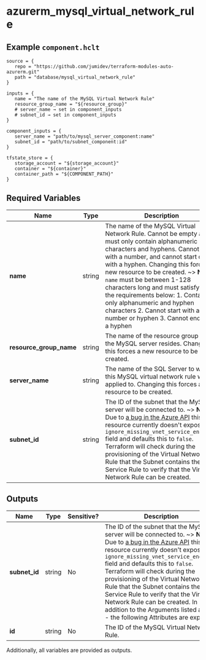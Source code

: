 # azurerm_mysql_virtual_network_rule



## Example `component.hclt`

```hcl
source = {
   repo = "https://github.com/jumidev/terraform-modules-auto-azurerm.git"   
   path = "database/mysql_virtual_network_rule"   
}

inputs = {
   name = "The name of the MySQL Virtual Network Rule"   
   resource_group_name = "${resource_group}"   
   # server_name → set in component_inputs
   # subnet_id → set in component_inputs
}

component_inputs = {
   server_name = "path/to/mysql_server_component:name"   
   subnet_id = "path/to/subnet_component:id"   
}

tfstate_store = {
   storage_account = "${storage_account}"   
   container = "${container}"   
   container_path = "${COMPONENT_PATH}"   
}

```

## Required Variables

| Name | Type |  Description |
| ---- | --------- |  ----------- |
| **name** | string |  The name of the MySQL Virtual Network Rule. Cannot be empty and must only contain alphanumeric characters and hyphens. Cannot start with a number, and cannot start or end with a hyphen. Changing this forces a new resource to be created. ~> **NOTE:** `name` must be between 1-128 characters long and must satisfy all of the requirements below: 1. Contains only alphanumeric and hyphen characters 2. Cannot start with a number or hyphen 3. Cannot end with a hyphen | 
| **resource_group_name** | string |  The name of the resource group where the MySQL server resides. Changing this forces a new resource to be created. | 
| **server_name** | string |  The name of the SQL Server to which this MySQL virtual network rule will be applied to. Changing this forces a new resource to be created. | 
| **subnet_id** | string |  The ID of the subnet that the MySQL server will be connected to. ~> **NOTE:** Due to [a bug in the Azure API](https://github.com/Azure/azure-rest-api-specs/issues/3719) this resource currently doesn't expose the `ignore_missing_vnet_service_endpoint` field and defaults this to `false`. Terraform will check during the provisioning of the Virtual Network Rule that the Subnet contains the Service Rule to verify that the Virtual Network Rule can be created. | 



## Outputs

| Name | Type | Sensitive? | Description |
| ---- | ---- | --------- | --------- |
| **subnet_id** | string | No  | The ID of the subnet that the MySQL server will be connected to. ~> **NOTE:** Due to [a bug in the Azure API](https://github.com/Azure/azure-rest-api-specs/issues/3719) this resource currently doesn't expose the `ignore_missing_vnet_service_endpoint` field and defaults this to `false`. Terraform will check during the provisioning of the Virtual Network Rule that the Subnet contains the Service Rule to verify that the Virtual Network Rule can be created. In addition to the Arguments listed above - the following Attributes are exported: | 
| **id** | string | No  | The ID of the MySQL Virtual Network Rule. | 

Additionally, all variables are provided as outputs.
